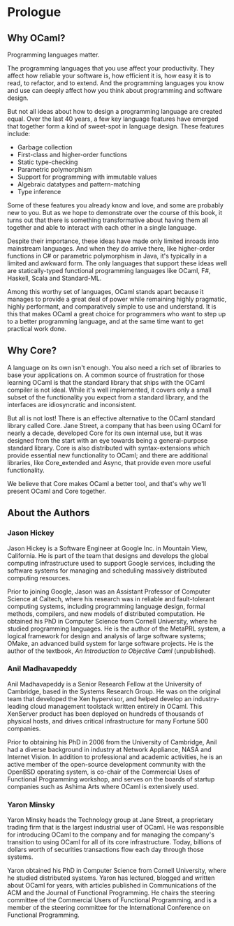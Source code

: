 # Prologue

## Why OCaml?

Programming languages matter.

The programming languages that you use affect your productivity.  They
affect how reliable your software is, how efficient it is, how easy it
is to read, to refactor, and to extend.  And the programming languages
you know and use can deeply affect how you think about programming and
software design.

But not all ideas about how to design a programming language are
created equal.  Over the last 40 years, a few key language features
have emerged that together form a kind of sweet-spot in language
design.  These features include:

- Garbage collection
- First-class and higher-order functions
- Static type-checking
- Parametric polymorphism
- Support for programming with immutable values
- Algebraic datatypes and pattern-matching
- Type inference

Some of these features you already know and love, and some are
probably new to you.  But as we hope to demonstrate over the course of
this book, it turns out that there is something transformative about
having them all together and able to interact with each other in a
single language.

Despite their importance, these ideas have made only limited inroads
into mainstream languages. And when they do arrive there, like
higher-order functions in C# or parametric polymorphism in Java, it's
typically in a limited and awkward form.  The only languages that
support these ideas well are statically-typed functional programming
languages like OCaml, F#, Haskell, Scala and Standard-ML.

Among this worthy set of languages, OCaml stands apart because it
manages to provide a great deal of power while remaining highly
pragmatic, highly performant, and comparatively simple to use and
understand.  It is this that makes OCaml a great choice for
programmers who want to step up to a better programming language, and
at the same time want to get practical work done.

## Why Core?

A language on its own isn't enough.  You also need a rich set of
libraries to base your applications on.  A common source of
frustration for those learning OCaml is that the standard library that
ships with the OCaml compiler is not ideal.  While it's well
implemented, it covers only a small subset of the functionality you
expect from a standard library, and the interfaces are idiosyncratic
and inconsistent.

But all is not lost!  There is an effective alternative to the OCaml
standard library called Core.  Jane Street, a company that has been
using OCaml for nearly a decade, developed Core for its own internal
use, but it was designed from the start with an eye towards being a
general-purpose standard library.  Core is also distributed with
syntax-extensions which provide essential new functionality to OCaml;
and there are additional libraries, like Core_extended and Async, that
provide even more useful functionality.

We believe that Core makes OCaml a better tool, and that's why we'll
present OCaml and Core together.

## About the Authors

### Jason Hickey

Jason Hickey is a Software Engineer at Google Inc. in Mountain
View, California.  He is part of the team that designs and develops
the global computing infrastructure used to support Google services,
including the software systems for managing and scheduling massively
distributed computing resources.

Prior to joining Google, Jason was an Assistant Professor of Computer
Science at Caltech, where his research was in reliable and
fault-tolerant computing systems, including programming language
design, formal methods, compilers, and new models of distributed
computation.  He obtained his PhD in Computer Science from Cornell
University, where he studied programming languages.  He is the author
of the MetaPRL system, a logical framework for design and analysis of
large software systems; OMake, an advanced build system for large
software projects.  He is the author of the textbook, _An Introduction
to Objective Caml_ (unpublished).

### Anil Madhavapeddy

Anil Madhavapeddy is a Senior Research Fellow at the University of
Cambridge, based in the Systems Research Group. He was on the original team
that developed the Xen hypervisor, and helped develop an industry-leading cloud
management toolstack written entirely in OCaml. This XenServer product has been
deployed on hundreds of thousands of physical hosts, and drives critical
infrastructure for many Fortune 500 companies.

Prior to obtaining his PhD in 2006 from the University of Cambridge, Anil had a
diverse background in industry at Network Appliance, NASA and Internet Vision.
In addition to professional and academic activities, he is an active member of
the open-source development community with the OpenBSD operating system, is
co-chair of the Commercial Uses of Functional Programming workshop, and serves
on the boards of startup companies such as Ashima Arts where OCaml is
extensively used.

### Yaron Minsky

Yaron Minsky heads the Technology group at Jane Street, a proprietary
trading firm that is the largest industrial user of OCaml.  He was
responsible for introducing OCaml to the company and for managing the
company's transition to using OCaml for all of its core
infrastructure.  Today, billions of dollars worth of securities
transactions flow each day through those systems.

Yaron obtained his PhD in Computer Science from Cornell University,
where he studied distributed systems.  Yaron has lectured, blogged and
written about OCaml for years, with articles published in
Communications of the ACM and the Journal of Functional Programming.
He chairs the steering committee of the Commercial Users of Functional
Programming, and is a member of the steering committee for the
International Conference on Functional Programming.

